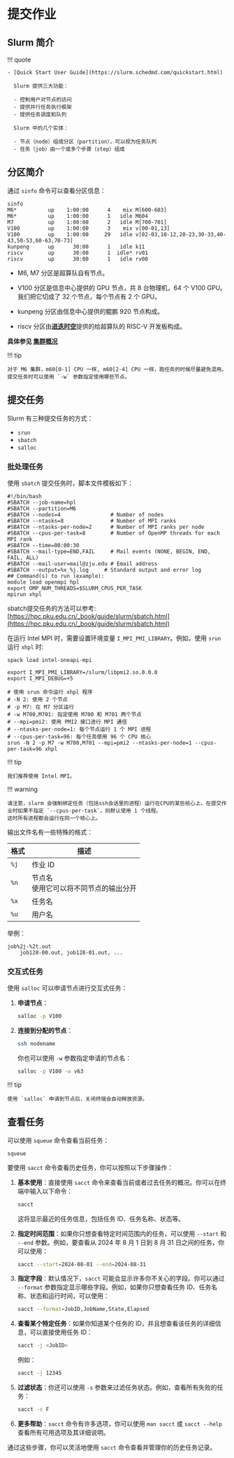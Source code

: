 # 提交作业

## Slurm 简介

!!! quote

    - [Quick Start User Guide](https://slurm.schedmd.com/quickstart.html)

      Slurm 提供三大功能：

      - 控制用户对节点的访问
      - 提供并行任务执行框架
      - 提供任务调度和队列

      Slurm 中的几个实体：

      - 节点（node）组成分区（partition），可以视为任务队列
      - 任务（job）由一个或多个步骤（step）组成


## 分区简介

通过 `sinfo` 命令可以查看分区信息：

```shell
sinfo
M6*          up    1:00:00      4    mix M[600-603]
M6*          up    1:00:00      1   idle M604
M7           up    1:00:00      2   idle M[700-701]
V100         up    1:00:00      3    mix v[00-01,13]
V100         up    1:00:00     29   idle v[02-03,10-12,20-23,30-33,40-43,50-53,60-63,70-73]
kunpeng      up      30:00      1   idle k11
riscv        up      30:00      1  idle* rv01
riscv        up      30:00      1   idle rv00
```

- M6, M7 分区是超算队自有节点。

- V100 分区是信息中心提供的 GPU 节点，共 8 台物理机，64 个 V100 GPU。我们把它切成了 32 个节点，每个节点有 2 个 GPU。

- kunpeng 分区由信息中心提供的鲲鹏 920 节点构成。

- riscv 分区由[**进迭时空**](https://www.spacemit.com/)提供的给超算队的 RISC-V 开发板构成。

**具体参见 [集群概况](./overview.md)**

!!! tip

    对于 M6 集群，m60[0-1] CPU 一样, m60[2-4] CPU 一样，跑任务的时候尽量避免混用。提交任务时可以使用 `-w` 参数指定使用哪些节点。



## 提交任务

Slurm 有三种提交任务的方式：

- `srun`
- `sbatch`
- `salloc`

### 批处理任务

使用 `sbatch` 提交任务时，脚本文件模板如下：

```shell title="job.sh"
#!/bin/bash
#SBATCH --job-name=hpl
#SBATCH --partition=M6
#SBATCH --nodes=4                # Number of nodes
#SBATCH --ntasks=8               # Number of MPI ranks
#SBATCH --ntasks-per-node=2      # Number of MPI ranks per node
#SBATCH --cpus-per-task=8        # Number of OpenMP threads for each MPI rank
#SBATCH --time=00:00:30
#SBATCH --mail-type=END,FAIL     # Mail events (NONE, BEGIN, END, FAIL, ALL)
#SBATCH --mail-user=mail@zju.edu # Email address
#SBATCH --output=%x_%j.log     # Standard output and error log
## Command(s) to run (example):
module load openmpi hpl
export OMP_NUM_THREADS=$SLURM_CPUS_PER_TASK
mpirun xhpl
```

sbatch提交任务的方法可以参考: [https://hpc.pku.edu.cn/_book/guide/slurm/sbatch.html](https://hpc.pku.edu.cn/_book/guide/slurm/sbatch.html)

在运行 Intel MPI 时，需要设置环境变量 `I_MPI_PMI_LIBRARY`。例如，使用 `srun` 运行 `xhpl` 时:

```shell hl_lines="3 10 12"
spack load intel-oneapi-mpi

export I_MPI_PMI_LIBRARY=/slurm/libpmi2.so.0.0.0
export I_MPI_DEBUG=+5

# 使用 srun 命令运行 xhpl 程序
# -N 2: 使用 2 个节点
# -p M7: 在 M7 分区运行
# -w M700,M701: 指定使用 M700 和 M701 两个节点
# --mpi=pmi2: 使用 PMI2 接口进行 MPI 通信
# --ntasks-per-node=1: 每个节点运行 1 个 MPI 进程
# --cpus-per-task=96: 每个任务使用 96 个 CPU 核心
srun -N 2 -p M7 -w M700,M701 --mpi=pmi2 --ntasks-per-node=1 --cpus-per-task=96 xhpl
```

!!! tip

    我们推荐使用 Intel MPI。


!!! warning

    请注意，slurm 会强制绑定任务（包括ssh会话里的进程）运行在CPU的某些核心上，在提交作业时如果不指定 `--cpus-per-task`，则默认使用 1 个线程。
    这时所有进程都会运行在同一个核心上。



输出文件名有一些特殊的格式：

| 格式 | 描述 |
| --- | --- |
| `%j` | 作业 ID |
| `%n` | 节点名<br>使用它可以将不同节点的输出分开 |
| `%x` | 任务名 |
| `%u` | 用户名 |

举例：

```text
job%2j-%2t.out
    job128-00.out, job128-01.out, ...
```

### 交互式任务

使用 `salloc` 可以申请节点进行交互式任务：

1. **申请节点**：

    ```bash
    salloc -p V100
    ```

2. **连接到分配的节点**：

    ```bash
    ssh nodename
    ```

    你也可以使用 `-w` 参数指定申请的节点名：

    ```bash
    salloc -p V100 -w v63
    ```

!!! tip

    使用 `salloc` 申请到节点后，关闭终端会自动释放资源。


## 查看任务

可以使用 `squeue` 命令查看当前任务：

```shell
squeue
```



要使用 `sacct` 命令查看历史任务，你可以按照以下步骤操作：

1. **基本使用**：直接使用 `sacct` 命令来查看当前或者过去任务的概况。你可以在终端中输入以下命令：

   ```bash
   sacct
   ```

   这将显示最近的任务信息，包括任务 ID、任务名称、状态等。

2. **指定时间范围**：如果你只想查看特定时间范围内的任务，可以使用 `--start` 和 `--end` 参数。例如，要查看从 2024 年 8 月 1 日到 8 月 31 日之间的任务，你可以使用：

   ```bash
   sacct --start=2024-08-01 --end=2024-08-31
   ```

3. **指定字段**：默认情况下，`sacct` 可能会显示许多你不关心的字段。你可以通过 `--format` 参数指定显示哪些字段。例如，如果你只想查看任务 ID、任务名称、状态和运行时间，可以使用：

   ```bash
   sacct --format=JobID,JobName,State,Elapsed
   ```

4. **查看某个特定任务**：如果你知道某个任务的 ID，并且想查看该任务的详细信息，可以直接使用任务 ID：

   ```bash
   sacct -j <JobID>
   ```

   例如：

   ```bash
   sacct -j 12345
   ```

5. **过滤状态**：你还可以使用 `-s` 参数来过滤任务状态。例如，查看所有失败的任务：

   ```bash
   sacct -s F
   ```

6. **更多帮助**：`sacct` 命令有许多选项，你可以使用 `man sacct` 或 `sacct --help` 查看所有可用选项及其详细说明。

通过这些步骤，你可以灵活地使用 `sacct` 命令查看并管理你的历史任务记录。
